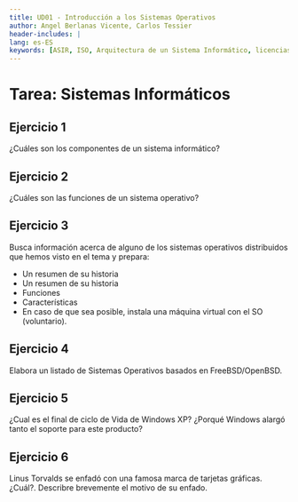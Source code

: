 ```yaml
---
title: UD01 - Introducción a los Sistemas Operativos
author: Angel Berlanas Vicente, Carlos Tessier
header-includes: |
lang: es-ES
keywords: [ASIR, ISO, Arquitectura de un Sistema Informático, licencias]
---
```


# Tarea: Sistemas Informáticos

## Ejercicio 1

¿Cuáles son los componentes de un sistema informático?

## Ejercicio 2

¿Cuáles son las funciones de un sistema operativo?

## Ejercicio 3

Busca información acerca de alguno de los sistemas operativos distribuidos que hemos visto en el tema y prepara:

* Un resumen de su historia
* Un resumen de su historia
* Funciones
* Características
* En caso de que sea posible, instala una máquina virtual con el SO (voluntario).

## Ejercicio 4

Elabora un listado de Sistemas Operativos basados en FreeBSD/OpenBSD.

## Ejercicio 5

¿Cual es el final de ciclo de Vida de Windows XP? ¿Porqué Windows alargó tanto el soporte para este producto?

## Ejercicio 6

Linus Torvalds se enfadó con una famosa marca de tarjetas gráficas. ¿Cuál?. Describre brevemente el motivo de su enfado.
